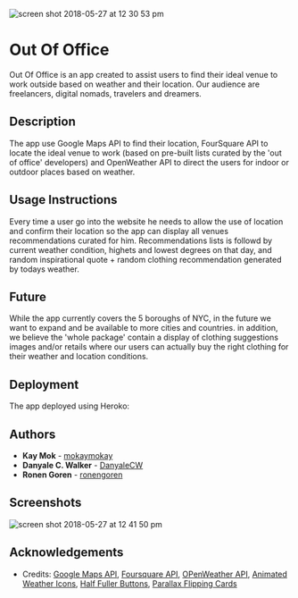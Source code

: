 ![screen shot 2018-05-27 at 12 30 53 pm](https://user-images.githubusercontent.com/18123962/40588325-d88df4b4-61a9-11e8-974a-951c62ff7957.png)


Out Of Office
======================
Out Of Office is an app created to assist users to find their ideal venue to work outside based on weather and their location.
Our audience are freelancers, digital nomads, travelers and dreamers.

## Description
The app use Google Maps API to find their location, FourSquare API to locate the ideal venue to work (based on pre-built lists curated by the 'out of office' developers) and OpenWeather API to direct the users for indoor or outdoor places based on weather. 


## Usage Instructions
Every time a user go into the website he needs to allow the use of location and confirm their location so the app can display all venues recommendations curated for him. Recommendations lists is followd by current weather condition, highets and lowest degrees on that day, and random inspirational quote + random clothing recommendation generated by todays weather. 

## Future
While the app currently covers the 5 boroughs of NYC, in the future we want to expand and be available to more cities and countries. in addition, we believe the 'whole package' contain a display of clothing suggestions images and/or retails where our users can actually buy the right clothing for their weather and location conditions.   

## Deployment

The app deployed using Heroko:

## Authors

* **Kay Mok** - [mokaymokay](https://github.com/mokaymokay)
* **Danyale C. Walker** - [DanyaleCW](https://github.com/DanyaleCW)
* **Ronen Goren** - [ronengoren](https://github.com/ronengoren)



## Screenshots 

![screen shot 2018-05-27 at 12 41 50 pm](https://user-images.githubusercontent.com/18123962/40588450-5d6de8a0-61ab-11e8-8363-a92940746f69.png)


## Acknowledgements

* Credits: [Google Maps API](https://cloud.google.com/maps-platform/), [Foursquare API](https://developer.foursquare.com/), [OPenWeather API](https://www.openweathermap.org/api), [Animated Weather Icons](https://codepen.io/joshbader/pen/EjXgqr), [Half Fuller Buttons](https://codepen.io/half-fuller/pen/GJwVLP), [Parallax Flipping Cards](https://codepen.io/tyrellrummage/full/wqGgLO/)

